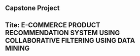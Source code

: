 ## Capstone Project ##

## Tite: E-COMMERCE PRODUCT RECOMMENDATION SYSTEM USING COLLABORATIVE FILTERING USING DATA MINING ##
